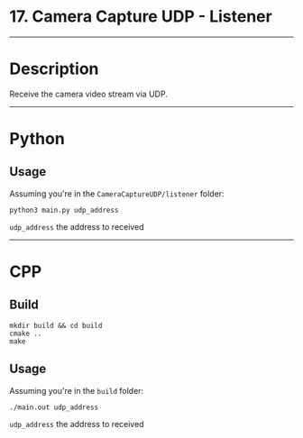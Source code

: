 # 17. Camera Capture UDP - Listener

---

# Description

Receive the camera video stream via UDP.

---

# Python

## Usage

Assuming you're in the `CameraCaptureUDP/listener` folder:

```
python3 main.py udp_address
```

`udp_address` the address to received

---

# CPP

## Build

```
mkdir build && cd build
cmake ..
make
```

## Usage

Assuming you're in the `build` folder:

```
./main.out udp_address
```

`udp_address` the address to received
